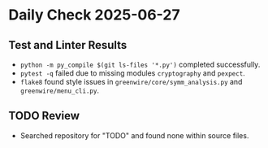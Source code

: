 # Daily Check 2025-06-27

## Test and Linter Results
- `python -m py_compile $(git ls-files '*.py')` completed successfully.
- `pytest -q` failed due to missing modules `cryptography` and `pexpect`.
- `flake8` found style issues in `greenwire/core/symm_analysis.py` and `greenwire/menu_cli.py`.

## TODO Review
- Searched repository for "TODO" and found none within source files.
